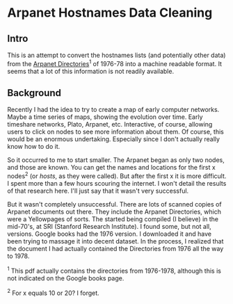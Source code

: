 # Arpanet Hostnames Data Cleaning

## Intro

This is an attempt to convert the hostnames lists (and potentially other data) from the [Arpanet Directories](https://www.google.com/books/edition/ARPANET_Directory/AHo-AQAAIAAJ?hl=en&gbpv=1&dq=arpanet+directory&printsec=frontcover)<sup>1</sup> of 1976-78 into a machine readable format.
It seems that a lot of this information is not readily available.

## Background

Recently I had the idea to try to create a map of early computer networks. Maybe a time series of maps, showing the evolution over time. Early timeshare networks, Plato, Arpanet, etc. Interactive, of course, allowing users to click on nodes to see more information about them. Of course, this would be an enormous undertaking. Especially since I don't actually really know how to do it.

So it occurred to me to start smaller. The Arpanet began as only two nodes, and those are known. You can get the names and locations for the first x nodes<sup>2</sup> (or _hosts_, as they were called). But after the first x it is more difficult. I spent more than a few hours scouring the internet. I won't detail the results of that research here. I'll just say that it wasn't very successful.

But it wasn't completely unsuccessful. There are lots of scanned copies of Arpanet documents out there. They include the Arpanet Directories, which were a Yellowpages of sorts. The started being compiled (I believe) in the mid-70's, at SRI (Stanford Research Institute). I found some, but not all, versions. Google books had the 1976 version. I downloaded it and have been trying to massage it into decent dataset. In the process, I realized that the document I had actually contained the Directories from 1976 all the way to 1978. 


<sup>1</sup> This pdf actually contains the directories from 1976-1978, although this is not indicated on the Google books page.

<sup>2</sup> For x equals 10 or 20? I forget.
